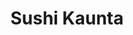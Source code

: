 ---
layout: place
title: "Sushi Kaunta"
permalink: /washington/kent/sushi-kaunta.html
stateAbbr: WA
stateName: Washington
cityName: Kent
seo:
  name: "Sushi Kaunta"
  type: Restaurant
  links: http://www.sushikaunta.com/
description: "Sushi Kaunta serves delicious sushi in Kent, Washington. Try fresh Japanese dishes for a great dining experience. "
place_id: ChIJq08bRXZZkFQRs_u9SvvslCA
photos:
  - name: >-
      places/ChIJq08bRXZZkFQRs_u9SvvslCA/photos/AeeoHcL9QU2aBxfSTS6UjSJi135uoHhhsvQdsRAT9w7bKQOW8FxCSZjMXrvlnGcNJfsz5p2fwFKNjDQCjF9kU2kSatbqYz6qK6EA0WG2iF55DVBEXL88c3774EajiNMzNRHOVIfksa_R5fsqV_DnBVfP6GTC-XG6XctN7JnP3Fu2w0hJMd0Zd1Y6rFs5vc62r8ekmn7XlC-h0xT-6Gm1kwKrhjaYS4yOfn_eGxRz1NPmDaPBjUTOaPmDieNBMZo_DqqC8mxnIFJKBDQWXaQuor8jMrpjOTmt9MU8lijDWSkLzwm42WWKoS0GbuuWoMwm__QjpZnxiscff5T5zUEVNWIuuWssdztAM8mDHfp8uxZCP_7MaWIlnsUb0cIE1L3z-Phr8s-HQ6ApsHcFFi8f0V00A1dWioMWaWmJVl8hqsepTEE
    widthPx: 4032
    heightPx: 2268
    authorAttributions:
      - displayName: Peggy Fine
        uri: https://maps.google.com/maps/contrib/104422295578033132637
        photoUri: >-
          https://lh3.googleusercontent.com/a-/ALV-UjXjvM36oQNOf8lenq71UTX2WJ0V-etM-uVwNWMA992EgmrO0Yw=s100-p-k-no-mo
    flagContentUri: >-
      https://www.google.com/local/imagery/report/?cb_client=maps_api_places.places_api&image_key=!1e10!2sCIHM0ogKEICAgIC-rP3UcA&hl=en-US
    googleMapsUri: >-
      https://www.google.com/maps/place//data=!3m4!1e2!3m2!1sCIHM0ogKEICAgIC-rP3UcA!2e10!4m2!3m1!1s0x54905976451b4fab:0x2094ecfb4abdfbb3
  - name: >-
      places/ChIJq08bRXZZkFQRs_u9SvvslCA/photos/AeeoHcK28WbR6eEfmTyPmFUVV3LSZiZAA5CSBsIn_Ux3W-_R4vdJb2-4-JOl5TUKFT2FfBqLzYXFEpivs81RO5JZUcUTAcr1Mb6bDmmVGIcTFlV5HD1AubNi8d-itRboTJ9KHMg1xtHDyBZNDqUPcbeYgfNBAk_wKLlBf4MwxOxfqli-YXv5WynfbYop-FqRQJ0dxzj8Av7bLyhaeB0FywlHtXKwJOeaNTdCq9akaUKXf9lq1RTjHhg-_sof3GTLCIAgVYeyNlNLPm35KgxShRyLmYzKR73HolFFpGoOtod-7xOI9A
    widthPx: 3024
    heightPx: 3024
    authorAttributions:
      - displayName: Sushi Kaunta
        uri: https://maps.google.com/maps/contrib/112218432929583751074
        photoUri: >-
          https://lh3.googleusercontent.com/a-/ALV-UjU5zKAxzHERe8BXbEZjFbNZmTKNXRfh86ITF-0lin-vBf_XzDY=s100-p-k-no-mo
    flagContentUri: >-
      https://www.google.com/local/imagery/report/?cb_client=maps_api_places.places_api&image_key=!1e10!2sAF1QipOCslGmurSkBbZ15YULxzfvYWYeqYRW3luEzS2d&hl=en-US
    googleMapsUri: >-
      https://www.google.com/maps/place//data=!3m4!1e2!3m2!1sAF1QipOCslGmurSkBbZ15YULxzfvYWYeqYRW3luEzS2d!2e10!4m2!3m1!1s0x54905976451b4fab:0x2094ecfb4abdfbb3
  - name: >-
      places/ChIJq08bRXZZkFQRs_u9SvvslCA/photos/AeeoHcJSh0w0HwGZfNVuxeJoysxwBNErIraJZaguUtAyiI-nVlr47ECN9eFN4iZXrUCunH2yUmq_1riXSRFryWEvlQ8xZ_mg9zXuMKWdbNuw_9Rlna_oZ8pq2LDinhQIV-gcZre2pLp8-ul9kpnuFDkx_UeIwqr00SDJtDWFo3sCGbgNh6tDc_vTgt9xTx_lJ6vJjFRQicNdGNPiuJq3CiYcqRacPqjXSBWFVXRyiVWpYkgNSSQ2V9EjTTOXD2bpppArLnx8oDDQfS-ZpVpKxCBNjqD9VGSodIU51s9UUnLFRQmeJ9lECYg2IRzCcZc0hQklaBMLIPO1D8AxISlqjJkGva_QOvUnigNQZup3CsX2rrQpsGe4o4SKhlGMEl37ynYKgtMwszTnI_Iqolh9J1kek3fonpvOAX-uiNofMqhQ2NV3dA
    widthPx: 4800
    heightPx: 3600
    authorAttributions:
      - displayName: SJ Lee
        uri: https://maps.google.com/maps/contrib/118119133606297338837
        photoUri: >-
          https://lh3.googleusercontent.com/a-/ALV-UjWK59QqeusIHwUgIzwBCtqy_GvoQARBPq0iYUSt3m0lAxfPtUUVFQ=s100-p-k-no-mo
    flagContentUri: >-
      https://www.google.com/local/imagery/report/?cb_client=maps_api_places.places_api&image_key=!1e10!2sCIHM0ogKEICAgMCosYSKJQ&hl=en-US
    googleMapsUri: >-
      https://www.google.com/maps/place//data=!3m4!1e2!3m2!1sCIHM0ogKEICAgMCosYSKJQ!2e10!4m2!3m1!1s0x54905976451b4fab:0x2094ecfb4abdfbb3
  - name: >-
      places/ChIJq08bRXZZkFQRs_u9SvvslCA/photos/AeeoHcLHrnOCvVbDBH3Y7-WpggSo6-jTkwKOMPhDN2Qij7flIQbwXNbTqu0k9zWOceTEP455CrnUsKTkUZdz2t4mPfI36JCrK8Bv6KGABpSnBhMm_Hi9meth9mD5QRGH1nkSstKRJvmTEPXadoqzVh12_gwAYccu6hcCx6AmlChUWnLHAssZ5-1dSz6A6FOePGJbkBnuCxwpY5Eu6HTn8YzpbRciZsmGOiSjXy4-xq8J7_Gzj1hmGpERF2fORsGSuldFBRSWO3DlIj-UMHU7Jv3RgZuWrLJJLUyrNUOvqGB6lTsWFh4arS7yORG0IeYhgjqWzrXT5YtyyVznZxsHaiaT2VF_Lb2LJTavWyac63wzjBJfPLfrJr-QiAa-I45UkFY00ETtVoXvMJEJxpg7CdYlTQp-y26htMGjlVeQCcZI8tqnKw
    widthPx: 4032
    heightPx: 3024
    authorAttributions:
      - displayName: Jin Yi
        uri: https://maps.google.com/maps/contrib/107178334171227373972
        photoUri: >-
          https://lh3.googleusercontent.com/a-/ALV-UjXrmmWDsnn3t3CedMqITpR87jvHdkk4KZkX7uuBKQIGZk78i7nsWA=s100-p-k-no-mo
    flagContentUri: >-
      https://www.google.com/local/imagery/report/?cb_client=maps_api_places.places_api&image_key=!1e10!2sCIHM0ogKEICAgICDzb2DDA&hl=en-US
    googleMapsUri: >-
      https://www.google.com/maps/place//data=!3m4!1e2!3m2!1sCIHM0ogKEICAgICDzb2DDA!2e10!4m2!3m1!1s0x54905976451b4fab:0x2094ecfb4abdfbb3
  - name: >-
      places/ChIJq08bRXZZkFQRs_u9SvvslCA/photos/AeeoHcLxtLSFtlB4Zlrx4HWFCg-4_ZddmwOSsadtu6PZ_pfH3LTRzniutUqy0ZjsC0-W5T305gtTxRfEJIy2zKjWCeTERvBuKpfjTaVdmItG9wVuFpOfEEkpd1-LNrkfclOs9WLu6OuuOM5tje7w8ZSPUPMXUWz_XDb1gmEfDoe7Od2V9RkXUqK0JntlX7OfcIrs3h4DF-KaWlRFIEeVvZwbDuj46J03aTGWpJJfc9uXRlTK_ixEs1E39TyCXiQ1ZfgV_CA2wFM3a1R_7EUrw_MZ3cERIHDhq-x0mrrlNSbhioT_I2fYQy6RUYzbuwR2iDPKPSuqO9Ag7paaiVcims8tJlHHuBkiknlXCU-LCxy1olW2yJ_CkER0A8WFQQn6AYcwcl3rbjeiMgBKXfqnvSyJdElc7gWvV1yCOM-z-iD1IpwbnBvX
    widthPx: 3024
    heightPx: 4032
    authorAttributions:
      - displayName: Sreymom Sok
        uri: https://maps.google.com/maps/contrib/111711927503777635607
        photoUri: >-
          https://lh3.googleusercontent.com/a/ACg8ocJGaYDesZPLbrZfcxnuuaui81vvRJ9e73fmYSkEmo0mnBOglw=s100-p-k-no-mo
    flagContentUri: >-
      https://www.google.com/local/imagery/report/?cb_client=maps_api_places.places_api&image_key=!1e10!2sCIHM0ogKEICAgMCIr8aIiwE&hl=en-US
    googleMapsUri: >-
      https://www.google.com/maps/place//data=!3m4!1e2!3m2!1sCIHM0ogKEICAgMCIr8aIiwE!2e10!4m2!3m1!1s0x54905976451b4fab:0x2094ecfb4abdfbb3
  - name: >-
      places/ChIJq08bRXZZkFQRs_u9SvvslCA/photos/AeeoHcLbgk8VX31mk3ZPhm_ZtnWVykeo32XY5C89Wr8JSSAN4b3NLStY3yPDQICnW5-cTQQZPN2LDUcaDzzGwItWsjVW3gn0guhoMS4nkr7jinYs2bDLHWrm7zNBzmkAcpaU4Z7puBjpStT23hO7aDMr9lUM8DqOB18v8aIV8xu2rE2rxQcl7mm7ytcrgp_yibmkI9fJl5HpllnDipXgCflFUYaaLGWcUl5OnfVchZrUfS4YzvjRO7lLmeBzVL0-kc0uDu_qI5SD9wECGqi2x7ZL4O1HZZOkvrjZjIatezmDZ0Oc8wwRZH5EyIa-xOhS-viitoz57ePGo_HO5R4VPto_t7JDfFhoXHi_ivEvaR1DVo3VKawKjA5b-ML9yP28Siia14DHHNtAo4VcW27xYgfuATzEuEFrVpi2o2ebTlhe88U
    widthPx: 4800
    heightPx: 3600
    authorAttributions:
      - displayName: Daniel Balderas
        uri: https://maps.google.com/maps/contrib/100361246731684169486
        photoUri: >-
          https://lh3.googleusercontent.com/a-/ALV-UjXgnwcFggwWnt9X-SCjQZiFkcXHeTzcMm4oheU3lNsqexxTJBim=s100-p-k-no-mo
    flagContentUri: >-
      https://www.google.com/local/imagery/report/?cb_client=maps_api_places.places_api&image_key=!1e10!2sCIHM0ogKEICAgID92q_EfA&hl=en-US
    googleMapsUri: >-
      https://www.google.com/maps/place//data=!3m4!1e2!3m2!1sCIHM0ogKEICAgID92q_EfA!2e10!4m2!3m1!1s0x54905976451b4fab:0x2094ecfb4abdfbb3
  - name: >-
      places/ChIJq08bRXZZkFQRs_u9SvvslCA/photos/AeeoHcIRIuNuQSH_Q2HlqktS2j1CLnWSkmMXiEOOvPrTowC-lYIOIfSNXr15f_FGWnuTCvpqL2Tg8yks5eiCowxhI4Ipgp8TZviwSs95kQE5BZx0GwIG7Ke5YjeVp4_i23S606OzuhajJa_tKC-qg28Y9Z3NQY1ckzuwlzU8pBO5q0ms_AZchr_viQX4Xd283c77TGZvdh4E9yms4Ecy_swmOL1f75O72yWyds7w2xKRxy6yUtny2LVJUN4zIto7kfTMtDrYsccMFazhzd9sMGJVC67c8J7vOUqOlPaZRDfRhj-_K1hP21WWrKsAEP4_6JDxcMiOugXyQF_zFWAH_UvB3CFVheCcMtTP1KTaf2BzyOQO6hvF3IACIegSyvfzT1Rnp9iIDYs2TzMTkeIhXK25bgWK88JiT52DxuZoi4gbvgLPa2Zt
    widthPx: 4000
    heightPx: 3000
    authorAttributions:
      - displayName: KUN HU
        uri: https://maps.google.com/maps/contrib/114195610313955212010
        photoUri: >-
          https://lh3.googleusercontent.com/a/ACg8ocIcVoYdTmQ6QdWK75Bob6B-FpDVIanOR0kAGozdwMOtppRKkA=s100-p-k-no-mo
    flagContentUri: >-
      https://www.google.com/local/imagery/report/?cb_client=maps_api_places.places_api&image_key=!1e10!2sCIHM0ogKEICAgMDIs_LXhwE&hl=en-US
    googleMapsUri: >-
      https://www.google.com/maps/place//data=!3m4!1e2!3m2!1sCIHM0ogKEICAgMDIs_LXhwE!2e10!4m2!3m1!1s0x54905976451b4fab:0x2094ecfb4abdfbb3
  - name: >-
      places/ChIJq08bRXZZkFQRs_u9SvvslCA/photos/AeeoHcIPoHf7GXL9IIveseAPj-5pcPllRjpYMOE9_T0-tqTWzxv0TFQEGz5VDfXKvL4NQiGfdDJ1mqeeKtFqOYjGPw9ak9Mv5gkCPcEeab3D7hc_mHotSbSProXSV0QA0_DrAZACHIexpEhjnXinTZhKAeiQ8jPixhmOPyFaDPLgGsy-nQznx4-q5CAFrQB2Ga9gfXy4MCsdBqFgm4Wq-5lAuhl9cE7P3wwzvR4xK9Rk0aduoU1EfAhXbOQ_l-8qbB5Qq9G7VVFGqOamvfNbTPFxbvYcL2glYjAZa1_GH7tPAT3Nsq01bYTkxtdWReckrtfZPWFp9dj3LJimQq6A-hU21olpQ4HhjOqkqp3mp4c8eYcohstgkF6tD8VN3Pj6qLuipCj33BwxuiLpSer97LMeVW_tAtegbuLwaRGSu6DnssY5Bw
    widthPx: 3000
    heightPx: 4000
    authorAttributions:
      - displayName: J Choi
        uri: https://maps.google.com/maps/contrib/112772874772691983362
        photoUri: >-
          https://lh3.googleusercontent.com/a-/ALV-UjXOZEXIZ1NeuCNiksIy_WwGC41JKbTpUGMVU5GCFZKSfS4-Q__V=s100-p-k-no-mo
    flagContentUri: >-
      https://www.google.com/local/imagery/report/?cb_client=maps_api_places.places_api&image_key=!1e10!2sCIHM0ogKEICAgID3vfqLbg&hl=en-US
    googleMapsUri: >-
      https://www.google.com/maps/place//data=!3m4!1e2!3m2!1sCIHM0ogKEICAgID3vfqLbg!2e10!4m2!3m1!1s0x54905976451b4fab:0x2094ecfb4abdfbb3
  - name: >-
      places/ChIJq08bRXZZkFQRs_u9SvvslCA/photos/AeeoHcIXmAZZg81jSR6aRFNpDXfCG9Vd6sJkr_sSGy4tQwWGD6rHbhpbA_qcOl2SzG4Hh8y7PzYwK-DZk24yzY8qY5uK_OzRMma2bjaWGJPCTY63adiNUQBRlUR8A9d4pE9QdM_bbdUaCHrZ58lzKnCszt2bFqD8FH9DoTDTky0CqZwPcUZUXTkbvuSW8FkOvymvy27KqJQC7YQrkJSwLs9KMhR3nKglEr0axMrbLMFP0U-4nOpQjheo4BiCPV3Vz4S7yPnyU3QygLutGDwM-GVYCQlVI4L0wU_2O_hUl0XATkQSbUgiSbudh7ArMIoZIc64RbCtwP1qAnbQhgROga_ePhAWUUouUTc2p3ODbiBcTKa9Sg7nsqqkpsJzQQhn36I2_cTbtQzd19U9AfjqujGCvKiJwoXhHP0cMWbkv50PL0bbLyU
    widthPx: 4032
    heightPx: 3024
    authorAttributions:
      - displayName: Jennifer Apacible
        uri: https://maps.google.com/maps/contrib/109445861688243983547
        photoUri: >-
          https://lh3.googleusercontent.com/a-/ALV-UjWUM3wL13-QW8g9oXLNTQT8IHvlTk0prMrbq6f5VHKDvMiD0U7e-g=s100-p-k-no-mo
    flagContentUri: >-
      https://www.google.com/local/imagery/report/?cb_client=maps_api_places.places_api&image_key=!1e10!2sCIHM0ogKEICAgICl3e_99wE&hl=en-US
    googleMapsUri: >-
      https://www.google.com/maps/place//data=!3m4!1e2!3m2!1sCIHM0ogKEICAgICl3e_99wE!2e10!4m2!3m1!1s0x54905976451b4fab:0x2094ecfb4abdfbb3
  - name: >-
      places/ChIJq08bRXZZkFQRs_u9SvvslCA/photos/AeeoHcIqOBL4AejoLPo4Sy2aUDWrD6f36e_BIfVMPqwTDqw4YOCSeyN95msIFXTdrJUDb7-xKv4bIxeypQlgjMpmGsgAB14tsLBJcgEKLq85-sNBsKpmHqQqZORIajD3WX2gylTjfZRUhvzJmOZ6H9XVE9XTmaoeZrYjlRVfeTcLtktTkeomNsOd90nLjt44tM-1DEUFL1SpQ1LI7PLj1ZLh1qYEeXWZahuaohmLZzgxUiduxmkfUUA_ixO7gZkdtuVoblXpENJ0qCTxELuecGZcJt--nj3h1KzaB6BDfctDZ4Yb4ykBizOpWBSHJ8lM55ZRCTl8nqnxQggyVAqpLEfIzPgqLEMLmQJHhsM0yXQarwthaYCpUnLQW7BAGLleTbFqNP6NiaudV_cpeUOhaRebxLCsC5ZeIAsQqFWejMDzxrH1ww
    widthPx: 4080
    heightPx: 3072
    authorAttributions:
      - displayName: Randy Duong
        uri: https://maps.google.com/maps/contrib/103120209201700415376
        photoUri: >-
          https://lh3.googleusercontent.com/a/ACg8ocJawOdqEyStIze3FeU1WsP11OHos1PZ2wZDySqxux60g4_TGw=s100-p-k-no-mo
    flagContentUri: >-
      https://www.google.com/local/imagery/report/?cb_client=maps_api_places.places_api&image_key=!1e10!2sCIHM0ogKEICAgIDXj9a3eQ&hl=en-US
    googleMapsUri: >-
      https://www.google.com/maps/place//data=!3m4!1e2!3m2!1sCIHM0ogKEICAgIDXj9a3eQ!2e10!4m2!3m1!1s0x54905976451b4fab:0x2094ecfb4abdfbb3
address: 202 W Gowe St, Kent, WA 98032, USA
street: 202 W Gowe St
city: Kent
state: WA
zip: '98032'
country: USA
neighborhood: null
latitude: '47.380770'
longitude: '-122.233944'
accessibility_options:
  wheelchairAccessibleParking: true
  wheelchairAccessibleEntrance: true
  wheelchairAccessibleRestroom: true
  wheelchairAccessibleSeating: true
business_status: OPERATIONAL
name: Sushi Kaunta
google_maps_links:
  directionsUri: >-
    https://www.google.com/maps/dir//''/data=!4m7!4m6!1m1!4e2!1m2!1m1!1s0x54905976451b4fab:0x2094ecfb4abdfbb3!3e0
  placeUri: https://maps.google.com/?cid=2347761869801782195
  writeAReviewUri: >-
    https://www.google.com/maps/place//data=!4m3!3m2!1s0x54905976451b4fab:0x2094ecfb4abdfbb3!12e1
  reviewsUri: >-
    https://www.google.com/maps/place//data=!4m4!3m3!1s0x54905976451b4fab:0x2094ecfb4abdfbb3!9m1!1b1
  photosUri: >-
    https://www.google.com/maps/place//data=!4m3!3m2!1s0x54905976451b4fab:0x2094ecfb4abdfbb3!10e5
primary_type: Sushi Restaurant
opening_hours:
  regular:
    - 'Monday: Closed'
    - 'Tuesday: Closed'
    - 'Wednesday: 12:30 – 8:00 PM'
    - 'Thursday: 12:30 – 8:00 PM'
    - 'Friday: 12:30 – 8:00 PM'
    - 'Saturday: 12:30 – 8:00 PM'
    - 'Sunday: Closed'
  current:
    - 'Monday: Closed'
    - 'Tuesday: Closed'
    - 'Wednesday: 12:30 – 8:00 PM'
    - 'Thursday: 12:30 – 8:00 PM'
    - 'Friday: 12:30 – 8:00 PM'
    - 'Saturday: 12:30 – 8:00 PM'
    - 'Sunday: Closed'
secondary_opening_hours:
  regular:
    weekdayDescriptions: null
    type: null
  current:
    weekdayDescriptions: null
    type: null
phone: null
price_level: null
price_range: $50 &ndash; $100
rating: '4.9'
rating_count: 0
website: http://www.sushikaunta.com/
reviews: null
parking_options: null
payment_options: null
allow_dogs: null
curbside_pickup: null
delivery: null
dine_in: null
good_for_children: null
good_for_groups: null
good_for_sports: null
live_music: null
menu_for_children: null
outdoor_seating: null
reservable: null
restroom: null
serves_beer: null
serves_breakfast: null
serves_brunch: null
serves_cocktails: null
serves_coffee: null
serves_dinner: null
serves_dessert: null
serves_lunch: null
serves_vegetarian_food: null
serves_wine: null
takeout: null
update_category: essentials
summary: null

---
